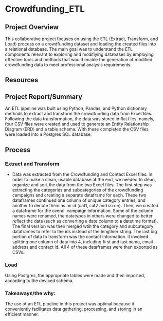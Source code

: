# Crowdfunding_ETL

## Project Overview

This collaborative project focuses on using the ETL (Extract, Transform, and Load) process on a crowdfunding dataset and loading the created files into a relational database. The main goal was to understand the ETL components relevant to exploring and modifiying databases by employing effective tools and methods that would enable the generation of modified crowdfunding data to meet professional analysis requirements. 

## Resources


## Project Report/Summary

An ETL pipeline was built using Python, Pandas, and Python dictionary methods to extract and transform the crowdfunding data from Excel files. Following the data transformation, the data was stored in flat files, namely, four CSV files were created and used to generate an Entity Relationship Diagram (ERD) and a table schema. With these completed the CSV files were loaded into a Postgres SQL database.

## Process

### Extract and Transform
* Data was extracted from the Crowdfunding and Contact Excel files. In order to make a clean, usable database at the end, we needed to clean, organize and sort the data from the two Excel files. The first step was extracting the categories and subcategories of the crowdfunding campaigns and creating a separate dataframe for each. These two dataframes continued one column of unique category entries, and another to denote them as an id (cat1, cat2 and so on). Then, we created a dataframe for the overall campaign information. Some of the column names were renamed, the datatypes in others were changed to better reflect the data (such as converting a date column to a datetime format). The final version was then merged wtih the category and subcategory dataframes to refer to the ids instead of the lengthier string. The last big portion of data to transform was the contact information. It involved splitting one column of data into 4, including first and last name, email address and contact id. All 4 of these dataframes were then exported as CSVs.
### Load
Using Postgres, the appropriate tables were made and then imported, according to the deviced schema.
### Takeaways/the why:
The use of an ETL pipeline in this project was optimal because it conveniently facilitates data gathering, processing, and storing in an efficient manner.
